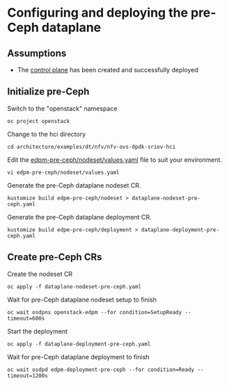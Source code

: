 # Configuring and deploying the pre-Ceph dataplane

## Assumptions

- The [control plane](control-plane.md) has been created and successfully deployed

## Initialize pre-Ceph

Switch to the "openstack" namespace
```
oc project openstack
```
Change to the hci directory
```
cd architecture/examples/dt/nfv/nfv-ovs-dpdk-sriov-hci
```
Edit the [edpm-pre-ceph/nodeset/values.yaml](edpm-pre-ceph/nodeset/values.yaml) file to suit
your environment.
```
vi edpm-pre-ceph/nodeset/values.yaml
```
Generate the pre-Ceph dataplane nodeset CR.
```
kustomize build edpm-pre-ceph/nodeset > dataplane-nodeset-pre-ceph.yaml
```
Generate the pre-Ceph dataplane deployment CR.
```
kustomize build edpm-pre-ceph/deployment > dataplane-deployment-pre-ceph.yaml
```

## Create pre-Ceph CRs

Create the nodeset CR
```
oc apply -f dataplane-nodeset-pre-ceph.yaml
```
Wait for pre-Ceph dataplane nodeset setup to finish
```
oc wait osdpns openstack-edpm --for condition=SetupReady --timeout=600s
```

Start the deployment
```
oc apply -f dataplane-deployment-pre-ceph.yaml
```

Wait for pre-Ceph dataplane deployment to finish
```
oc wait osdpd edpm-deployment-pre-ceph --for condition=Ready --timeout=1200s
```
